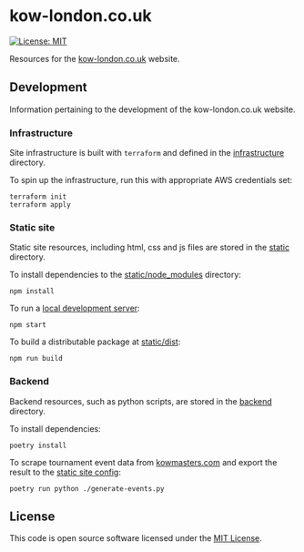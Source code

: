 # kow-london.co.uk

<a href="https://github.com/daveygit2050/kow-london.co.uk/blob/main/LICENSE"><img alt="License: MIT" src="https://img.shields.io/github/license/daveygit2050/kow-london.co.uk"></a>

Resources for the [kow-london.co.uk](https://kowlondon.co.uk) website.

## Development

Information pertaining to the development of the kow-london.co.uk website.

### Infrastructure

Site infrastructure is built with `terraform` and defined in the [infrastructure](./infrastructure) directory.

To spin up the infrastructure, run this with appropriate AWS credentials set:

    terraform init
    terraform apply

### Static site

Static site resources, including html, css and js files are stored in the [static](./static) directory.

To install dependencies to the [static/node_modules](./static/node_modules) directory:

    npm install

To run a [local development server](http://localhost:3000):

    npm start

To build a distributable package at [static/dist](./static/dist):

    npm run build

### Backend

Backend resources, such as python scripts, are stored in the [backend](./backend) directory.

To install dependencies:

    poetry install

To scrape tournament event data from [kowmasters.com](https://kowmasters.com) and export the result to the [static site config](./static/event-map/venues.json):

    poetry run python ./generate-events.py

## License

This code is open source software licensed under the [MIT License](./LICENSE).
